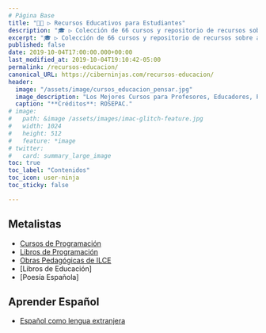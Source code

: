 ```yaml
---
# Página Base
title: "👨‍🏫 ▷ Recursos Educativos para Estudiantes"
description: "🎓 ▷ Colección de 66 cursos y repositorio de recursos sobre aprendizaje, educación, pedagogía, metodologías; y enfocados a la mejora de la enseñanza."
excerpt: "🎓 ▷ Colección de 66 cursos y repositorio de recursos sobre aprendizaje, educación, pedagogía, metodologías; y enfocados a la mejora de la enseñanza."
published: false
date: 2019-10-04T17:00:00.000+00:00
last_modified_at: 2019-10-04T19:10:42-05:00
permalink: /recursos-educacion/
canonical_URL: https://ciberninjas.com/recursos-educacion/
header:
  image: "/assets/image/cursos_educacion_pensar.jpg"
  image_description: "Los Mejores Cursos para Profesores, Educadores, Pegagogos y Profesionales de la Educación \ Visto en Ciberninjas"
  caption: "**Créditos**: ROSEPAC."
# image: 
#   path: &image /assets/images/imac-glitch-feature.jpg
#   width: 1024
#   height: 512
#   feature: *image
# twitter:
#   card: summary_large_image
toc: true
toc_label: "Contenidos"
toc_icon: user-ninja
toc_sticky: false

---
```


## Metalistas
- [Cursos de Programación](https://kutt.it/Cursos)
- [Libros de Programación](http://kutt.it/biblioteca)
- [Obras Pedagógicas de ILCE](http://bibliotecadigital.ilce.edu.mx/Colecciones/Pedagogicas/)
- [Libros de Educación]
- [Poesía Española]

## Aprender Español

- [Español como lengua extranjera](https://cvc.cervantes.es/ensenanza/actividades_ave/aveteca.htm)
<!-- https://www.speakinglatino.com/free-spanish-resources-for-teachers/ -->